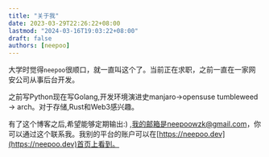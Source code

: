 ```yaml
---
title: "关于我"
date: 2023-03-29T22:26:22+08:00
lastmod: "2024-03-16T19:03:22+08:00"
draft: false
authors: [neepoo]
---
```


大学时觉得`neepoo`很顺口，就一直叫这个了。当前正在求职，之前一直在一家网安公司从事后台开发。


之前写Python现在写Golang,开发环境演进史manjaro->opensuse tumbleweed -> arch。对于存储,Rust和Web3感兴趣。

有了这个博客之后,希望能够定期输出:)
,我的邮箱是neepoowzk@gmail.com，你可以通过这个联系我。我别的平台的账户可以在[https://neepoo.dev](https://neepoo.dev)首页上看到。
